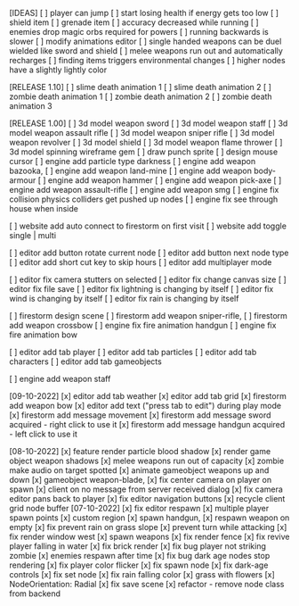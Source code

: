 [IDEAS]
[ ] player can jump
[ ] start losing health if energy gets too low
[ ] shield item
[ ] grenade item
[ ] accuracy decreased while running
[ ] enemies drop magic orbs required for powers
[ ] running backwards is slower
[ ] modify animations editor
[ ] single handed weapons can be duel wielded like sword and shield
[ ] melee weapons run out and automatically recharges
[ ] finding items triggers environmental changes
[ ] higher nodes have a slightly lightly color

[RELEASE 1.10]
[ ] slime death animation 1
[ ] slime death animation 2
[ ] zombie death animation 1
[ ] zombie death animation 2
[ ] zombie death animation 3

[RELEASE 1.00]
[ ] 3d model weapon sword
[ ] 3d model weapon staff
[ ] 3d model weapon assault rifle
[ ] 3d model weapon sniper rifle
[ ] 3d model weapon revolver
[ ] 3d model shield
[ ] 3d model weapon flame thrower
[ ] 3d model spinning wireframe gem
[ ] draw punch sprite
[ ] design mouse cursor
[ ] engine add particle type darkness
[ ] engine add weapon bazooka,
[ ] engine add weapon land-mine
[ ] engine add weapon body-armour
[ ] engine add weapon hammer
[ ] engine add weapon pick-axe
[ ] engine add weapon assault-rifle
[ ] engine add weapon smg
[ ] engine fix collision physics colliders get pushed up nodes
[ ] engine fix see through house when inside

[ ] website add auto connect to firestorm on first visit
[ ] website add toggle single | multi

[ ] editor add button rotate current node
[ ] editor add button next node type
[ ] editor add short cut key to skip hours
[ ] editor add multiplayer mode

[ ] editor fix camera stutters on selected
[ ] editor fix change canvas size 
[ ] editor fix file save
[ ] editor fix lightning is changing by itself
[ ] editor fix wind is changing by itself
[ ] editor fix rain is changing by itself

[ ] firestorm design scene
[ ] firestorm add weapon sniper-rifle,
[ ] firestorm add weapon crossbow
[ ] engine fix fire animation handgun
[ ] engine fix fire animation bow

[ ] editor add tab player
[ ] editor add tab particles
[ ] editor add tab characters
[ ] editor add tab gameobjects

[ ] engine add weapon staff

[09-10-2022]
[x] editor add tab weather
[x] editor add tab grid
[x] firestorm add weapon bow
[x] editor add text ("press tab to edit") during play mode
[x] firestorm add message movement
[x] firestorm add message sword acquired - right click to use it
[x] firestorm add message handgun acquired - left click to use it

[08-10-2022]
[x] feature render particle blood shadow
[x] render game object weapon shadows
[x] melee weapons run out of capacity
[x] zombie make audio on target spotted
[x] animate gameobject weapons up and down
[x] gameobject weapon-blade,
[x] fix center camera on player on spawn
[x] client on no message from server received dialog
[x] fix camera editor pans back to player
[x] fix editor navigation buttons
[x] recycle client grid node buffer
[07-10-2022]
[x] fix editor respawn
[x] multiple player spawn points
[x] custom region
[x] spawn handgun,
[x] respawn weapon on empty
[x] fix prevent rain on grass slope
[x] prevent turn while attacking
[x] fix render window west
[x] spawn weapons
[x] fix render fence
[x] fix revive player falling in water
[x] fix brick render
[x] fix bug player not striking zombie
[x] enemies respawn after time
[x] fix bug dark age nodes stop rendering
[x] fix player color flicker
[x] fix spawn node
[x] fix dark-age controls
[x] fix set node
[x] fix rain falling color
[x] grass with flowers
[x] NodeOrientation: Radial
[x] fix save scene
[x] refactor - remove node class from backend